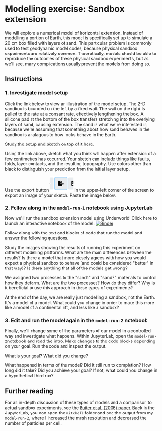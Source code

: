 # Modelling exercise: Sandbox extension

We will explore a numerical model of horizontal extension.
Instead of modelling a portion of Earth, this model is specifically set up to simulate a 20 cm box filled with layers of sand.
This particular problem is commonly used to test geodynamic model codes, because physical sandbox experiments are relatively common.
Theoretically, models should be able to reproduce the outcomes of these physical sandbox experiments, but as we'll see, many complications usually prevent the models from doing so.

## Instructions

### 1. Investigate model setup

Click the link below to view an illustration of the model setup.
The 2-D sandbox is bounded on the left by a fixed wall.
The wall on the right is pulled to the rate at a consant rate, effectively lengthening the box.
A silicone pad at the bottom of the box transfers stretching into the overlying layers of sand, causing extension.
The sand is what we're interested in, because we're assuming that something about how sand behaves in the sandbox is analagous to how rocks behave in the Earth.

[Study the setup and sketch on top of it here.](https://excalidraw.com/#json=1nhk_6DSeKE2Rs99QkH5h,f5kHcIopHAbAOZt-K8kIMg)

Using the link above, sketch what you think will happen after extension of a few centimetres has occurred.
Your sketch can include things like faults, folds, layer contacts, and the resulting topography. 
Use colors other than black to distinguish your prediction from the initial layer setup.

Use the export button ![Export button](images/export.PNG) in the upper-left corner of the screen to export an image of your sketch. Paste the image below.











### 2. Follow along in the `model-run-1` notebook using JupyterLab

Now we'll run the sandbox extension model using Underworld.
Click here to launch an interactive notebook of the model: [![Binder](https://mybinder.org/badge_logo.svg)](https://mybinder.org/v2/gh/mitchellmcm27/test/main?labpath=model-run-1.ipynb)

Follow along with the text and blocks of code that run the model and answer the following questions.

Study the images showing the results of running this experiment on different modelling platforms. What are the main differences between the results? Is there a model that more closely agrees with how you would expect a physical sandbox to behave (and could be considered "better" in that way)? Is there anything that all of the models get wrong?




We assigned two processes to the "sand1" and "sand2" materials to control how they deform. What are the two processes? How do they differ? Why is it beneficial to use this approach in these types of experiments?





At the end of the day, we are really just modelling a sandbox, not the Earth. It's a model of a model. What could you change in order to make this more like a model of a continental rift, and less like a sandbox?





### 3. Edit and run the model again in the `model-run-2` notebook

Finally, we'll change some of the parameters of our model in a controlled way and investigate what happens.
Within JupyterLab, open the `model-run-2`notebook and read the intro.
Make changes to the code blocks depending on your goal.
Run the code and inspect the output.



What is your goal? What did you change?






What happened in terms of the model? Did it still run to completion? How long did it take? Did you achieve your goal? If not, what could you change in a hypothetical third run?






## Further reading


For an in-depth discussion of these types of models and a comparison to actual sandbox experiments, see the [Buiter et al. (2006) paper](Buiter-2006.pdf).
Back in the JupyterLab, you can open the `mitchell` folder and see the output from my `model-run-2`, where I increased the mesh resolution and decreased the number of particles per cell.
